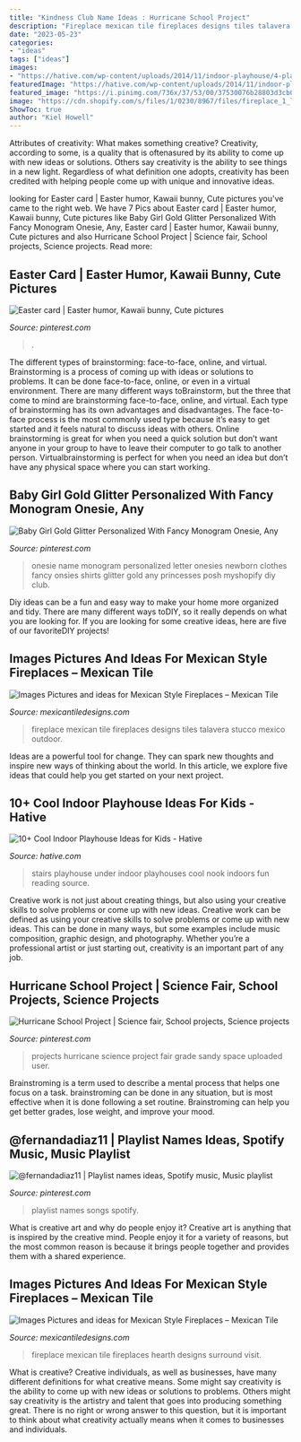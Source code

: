 ```yaml
---
title: "Kindness Club Name Ideas : Hurricane School Project"
description: "Fireplace mexican tile fireplaces designs tiles talavera stucco mexico outdoor"
date: "2023-05-23"
categories:
- "ideas"
tags: ["ideas"]
images:
- "https://hative.com/wp-content/uploads/2014/11/indoor-playhouse/4-playhouses-under-the-stairs.jpg"
featuredImage: "https://hative.com/wp-content/uploads/2014/11/indoor-playhouse/4-playhouses-under-the-stairs.jpg"
featured_image: "https://i.pinimg.com/736x/37/53/00/37530076b28803d3cb08c848c74d0c98.jpg"
image: "https://cdn.shopify.com/s/files/1/0230/8967/files/fireplace_1_large.jpg?v=1514913274"
ShowToc: true
author: "Kiel Howell"
---
```



Attributes of creativity: What makes something creative?
Creativity, according to some, is a quality that is oftenasured by its ability to come up with new ideas or solutions. Others say creativity is the ability to see things in a new light. Regardless of what definition one adopts, creativity has been credited with helping people come up with unique and innovative ideas.

	

		
looking for Easter card | Easter humor, Kawaii bunny, Cute pictures you've came to the right web. We have 7 Pics about Easter card | Easter humor, Kawaii bunny, Cute pictures like Baby Girl Gold Glitter Personalized With Fancy Monogram Onesie, Any, Easter card | Easter humor, Kawaii bunny, Cute pictures and also Hurricane School Project | Science fair, School projects, Science projects. Read more:
		
    
## Easter Card | Easter Humor, Kawaii Bunny, Cute Pictures

<img loading=lazy src="https://i.pinimg.com/736x/cb/e8/68/cbe868152ac7fca5f18666163aa292a9--easter-card-cute-pics.jpg" onerror="this.onerror=null;this.src='https://tse2.mm.bing.net/th?id=OIP.ppiQviiXl_faX3Zr8SdCkgHaJ6&amp;pid=15.1';" alt="Easter card | Easter humor, Kawaii bunny, Cute pictures">

_Source: pinterest.com_

>. 

	

The different types of brainstorming: face-to-face, online, and virtual.
Brainstorming is a process of coming up with ideas or solutions to problems. It can be done face-to-face, online, or even in a virtual environment. There are many different ways toBrainstorm, but the three that come to mind are brainstorming face-to-face, online, and virtual. 
Each type of brainstorming has its own advantages and disadvantages. The face-to-face process is the most commonly used type because it’s easy to get started and it feels natural to discuss ideas with others. Online brainstorming is great for when you need a quick solution but don’t want anyone in your group to have to leave their computer to go talk to another person. Virtualbrainstorming is perfect for when you need an idea but don’t have any physical space where you can start working.

    
## Baby Girl Gold Glitter Personalized With Fancy Monogram Onesie, Any

<img loading=lazy src="https://i.pinimg.com/736x/2d/33/14/2d331497b9a365f975d3e7f6fda8b807.jpg" onerror="this.onerror=null;this.src='https://tse3.mm.bing.net/th?id=OIP.XZMt7bKvmrxQMBIOQbOnqgHaLK&amp;pid=15.1';" alt="Baby Girl Gold Glitter Personalized With Fancy Monogram Onesie, Any">

_Source: pinterest.com_

>onesie name monogram personalized letter onesies newborn clothes fancy onsies shirts glitter gold any princesses posh myshopify diy club. 

	

Diy ideas can be a fun and easy way to make your home more organized and tidy. There are many different ways toDIY, so it really depends on what you are looking for. If you are looking for some creative ideas, here are five of our favoriteDIY projects!

    
## Images Pictures And Ideas For Mexican Style Fireplaces – Mexican Tile

<img loading=lazy src="https://cdn.shopify.com/s/files/1/0230/8967/files/preview-full-fireplace_simpson_large.jpg?v=1507054106" onerror="this.onerror=null;this.src='https://tse2.mm.bing.net/th?id=OIP.sIt2HaoMU3a3SFprb16JdQAAAA&amp;pid=15.1';" alt="Images Pictures and ideas for Mexican Style Fireplaces – Mexican Tile">

_Source: mexicantiledesigns.com_

>fireplace mexican tile fireplaces designs tiles talavera stucco mexico outdoor. 

	

Ideas are a powerful tool for change. They can spark new thoughts and inspire new ways of thinking about the world. In this article, we explore five ideas that could help you get started on your next project.

    
## 10+ Cool Indoor Playhouse Ideas For Kids - Hative

<img loading=lazy src="https://hative.com/wp-content/uploads/2014/11/indoor-playhouse/4-playhouses-under-the-stairs.jpg" onerror="this.onerror=null;this.src='https://tse3.mm.bing.net/th?id=OIP.PsFTSX0obXmlBrZAT7mlmQHaJ4&amp;pid=15.1';" alt="10+ Cool Indoor Playhouse Ideas for Kids - Hative">

_Source: hative.com_

>stairs playhouse under indoor playhouses cool nook indoors fun reading source. 

	

Creative work is not just about creating things, but also using your creative skills to solve problems or come up with new ideas.
Creative work can be defined as using your creative skills to solve problems or come up with new ideas. This can be done in many ways, but some examples include music composition, graphic design, and photography. Whether you’re a professional artist or just starting out, creativity is an important part of any job.

    
## Hurricane School Project | Science Fair, School Projects, Science Projects

<img loading=lazy src="https://i.pinimg.com/736x/1c/31/ea/1c31ea865a5d2728dbed80f144a19d4e--hurricane-sandy-school-projects.jpg" onerror="this.onerror=null;this.src='https://tse4.mm.bing.net/th?id=OIP.HY-wL0wMbLxocofHzZRHqgHaEb&amp;pid=15.1';" alt="Hurricane School Project | Science fair, School projects, Science projects">

_Source: pinterest.com_

>projects hurricane science project fair grade sandy space uploaded user. 

	

Brainstroming is a term used to describe a mental process that helps one focus on a task. brainstroming can be done in any situation, but is most effective when it is done following a set routine. Brainstroming can help you get better grades, lose weight, and improve your mood.

    
## @fernandadiaz11 | Playlist Names Ideas, Spotify Music, Music Playlist

<img loading=lazy src="https://i.pinimg.com/736x/37/53/00/37530076b28803d3cb08c848c74d0c98.jpg" onerror="this.onerror=null;this.src='https://tse2.mm.bing.net/th?id=OIP.PP3lW_XtS_RzyL3Di-OZvAHaNL&amp;pid=15.1';" alt="@fernandadiaz11 | Playlist names ideas, Spotify music, Music playlist">

_Source: pinterest.com_

>playlist names songs spotify. 

	

What is creative art and why do people enjoy it?
Creative art is anything that is inspired by the creative mind. People enjoy it for a variety of reasons, but the most common reason is because it brings people together and provides them with a shared experience.

    
## Images Pictures And Ideas For Mexican Style Fireplaces – Mexican Tile

<img loading=lazy src="https://cdn.shopify.com/s/files/1/0230/8967/files/fireplace_1_large.jpg?v=1514913274" onerror="this.onerror=null;this.src='https://tse1.mm.bing.net/th?id=OIP.eSEgK5Amgku6SeAtA7xUmAHaFj&amp;pid=15.1';" alt="Images Pictures and ideas for Mexican Style Fireplaces – Mexican Tile">

_Source: mexicantiledesigns.com_

>fireplace mexican tile fireplaces hearth designs surround visit. 

	

What is creative?
Creative individuals, as well as businesses, have many different definitions for what creative means. Some might say creativity is the ability to come up with new ideas or solutions to problems. Others might say creativity is the artistry and talent that goes into producing something great. There is no right or wrong answer to this question, but it is important to think about what creativity actually means when it comes to businesses and individuals.

